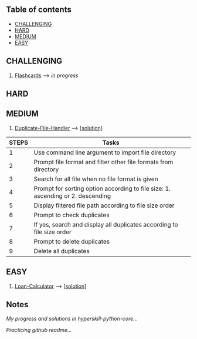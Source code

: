 Table of contents
---

  * [CHALLENGING](#challenging)
  * [HARD](#hard)
  * [MEDIUM](#medium)
  * [EASY](#easy)

CHALLENGING
---
  1. [Flashcards](https://hyperskill.org/projects/127?track=2) --> *in progress*

HARD
---

MEDIUM
---
  1. [Duplicate-File-Handler](https://hyperskill.org/projects/176?track=2) --> [[solution]](https://github.com/ahsanyusob/hyperskill-python-core/blob/main/medium/Duplicate-File-Handler/handler.py)

| STEPS | Tasks |
| --- | --- |
| 1 | Use command line argument to import file directory |
| 2 | Prompt file format and filter other file formats from directory |
| 3 | Search for all file when no file format is given |
| 4 | Prompt for sorting option according to file size: 1. ascending or 2. descending |
| 5 | Display filtered file path according to file size order |
| 6 | Prompt to check duplicates |
| 7 | If yes, search and display all duplicates according to file size order |
| 8 | Prompt to delete duplicates |
| 9 | Delete all duplicates |

EASY
---
1. [Loan-Calculator](https://hyperskill.org/projects/90?track=2) --> [[solution]](https://github.com/ahsanyusob/hyperskill-python-core/blob/main/easy/Loan-Calculator/loancalc.py)

Notes
---
*My progress and solutions in hyperskill-python-core...*

*Practicing github readme...*
